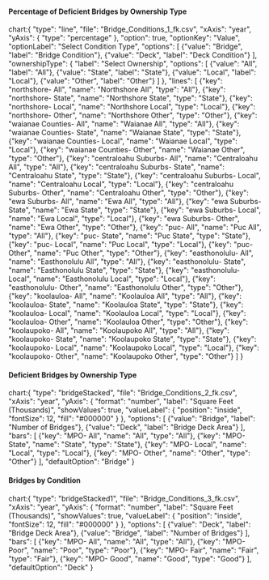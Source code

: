 #### Percentage of Deficient Bridges by Ownership Type

chart:{
"type": "line",
"file": "Bridge_Conditions_1_fk.csv",
"xAxis": "year",
"yAxis": {
"type": "percentage"
},
"option": true,
"optionKey": "Value",
"optionLabel": "Select Condition Type",
"options": [
{"value": "Bridge", "label": "Bridge Condition"},
{"value": "Deck", "label": "Deck Condition"}
],
"ownershipType": {
"label": "Select Ownership",
"options": [
{"value": "All", "label": "All"},
{"value": "State", "label": "State"},
{"value": "Local", "label": "Local"},
{"value": "Other", "label": "Other"}
]
},
"lines": [
{"key": "northshore- All", "name": "Northshore All", "type": "All"},
{"key": "northshore- State", "name": "Northshore State", "type": "State"},
{"key": "northshore- Local", "name": "Northshore Local", "type": "Local"},
{"key": "northshore- Other", "name": "Northshore Other", "type": "Other"},
{"key": "waianae Counties- All", "name": "Waianae All", "type": "All"},
{"key": "waianae Counties- State", "name": "Waianae State", "type": "State"},
{"key": "waianae Counties- Local", "name": "Waianae Local", "type": "Local"},
{"key": "waianae Counties- Other", "name": "Waianae Other", "type": "Other"},
{"key": "centraloahu Suburbs- All", "name": "Centraloahu All", "type": "All"},
{"key": "centraloahu Suburbs- State", "name": "Centraloahu State", "type": "State"},
{"key": "centraloahu Suburbs- Local", "name": "Centraloahu Local", "type": "Local"},
{"key": "centraloahu Suburbs- Other", "name": "Centraloahu Other", "type": "Other"},
{"key": "ewa Suburbs- All", "name": "Ewa All", "type": "All"},
{"key": "ewa Suburbs- State", "name": "Ewa State", "type": "State"},
{"key": "ewa Suburbs- Local", "name": "Ewa Local", "type": "Local"},
{"key": "ewa Suburbs- Other", "name": "Ewa Other", "type": "Other"},
{"key": "puc- All", "name": "Puc All", "type": "All"},
{"key": "puc- State", "name": "Puc State", "type": "State"},
{"key": "puc- Local", "name": "Puc Local", "type": "Local"},
{"key": "puc- Other", "name": "Puc Other", "type": "Other"},
{"key": "easthonolulu- All", "name": "Easthonolulu All", "type": "All"},
{"key": "easthonolulu- State", "name": "Easthonolulu State", "type": "State"},
{"key": "easthonolulu- Local", "name": "Easthonolulu Local", "type": "Local"},
{"key": "easthonolulu- Other", "name": "Easthonolulu Other", "type": "Other"},
{"key": "koolauloa- All", "name": "Koolauloa All", "type": "All"},
{"key": "koolauloa- State", "name": "Koolauloa State", "type": "State"},
{"key": "koolauloa- Local", "name": "Koolauloa Local", "type": "Local"},
{"key": "koolauloa- Other", "name": "Koolauloa Other", "type": "Other"},
{"key": "koolaupoko- All", "name": "Koolaupoko All", "type": "All"},
{"key": "koolaupoko- State", "name": "Koolaupoko State", "type": "State"},
{"key": "koolaupoko- Local", "name": "Koolaupoko Local", "type": "Local"},
{"key": "koolaupoko- Other", "name": "Koolaupoko Other", "type": "Other"}
]
}

#### Deficient Bridges by Ownership Type

chart:{
"type": "bridgeStacked",
"file": "Bridge_Conditions_2_fk.csv",
"xAxis": "year",
"yAxis": {
"format": "number",
"label": "Square Feet (Thousands)",
"showValues": true,
"valueLabel": {
"position": "inside",
"fontSize": 12,
"fill": "#000000"
}
},
"options": [
{"value": "Bridge", "label": "Number of Bridges"},
{"value": "Deck", "label": "Bridge Deck Area"}
],
"bars": [
{"key": "MPO- All", "name": "All", "type": "All"},
{"key": "MPO- State", "name": "State", "type": "State"},
{"key": "MPO- Local", "name": "Local", "type": "Local"},
{"key": "MPO- Other", "name": "Other", "type": "Other"}
],
"defaultOption": "Bridge"
}

#### Bridges by Condition

chart:{
"type": "bridgeStacked1",
"file": "Bridge_Conditions_3_fk.csv",
"xAxis": "year",
"yAxis": {
"format": "number",
"label": "Square Feet (Thousands)",
"showValues": true,
"valueLabel": {
"position": "inside",
"fontSize": 12,
"fill": "#000000"
}
},
"options": [
{"value": "Deck", "label": "Bridge Deck Area"},
{"value": "Bridge", "label": "Number of Bridges"}
],
"bars": [
{"key": "MPO- All", "name": "All", "type": "All"},
{"key": "MPO- Poor", "name": "Poor", "type": "Poor"},
{"key": "MPO- Fair", "name": "Fair", "type": "Fair"},
{"key": "MPO- Good", "name": "Good", "type": "Good"}
],
"defaultOption": "Deck"
}
